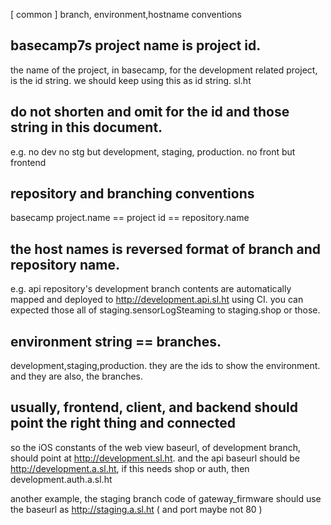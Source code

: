 [ common ] branch, environment,hostname conventions

## basecamp7s project name is project id. 
the name of the project, in basecamp, for the development related project, is the id string. we should keep using this as id string. sl.ht

## do not shorten and omit for the id and those string in this document. 
e.g. no dev no stg but development, staging, production. no front but frontend 

## repository and branching conventions 
basecamp project.name == project id == repository.name

## the host names is reversed format of branch and repository name.
e.g. api repository's development  branch contents are automatically mapped and deployed to http://development.api.sl.ht using CI. you can expected those all of staging.sensorLogSteaming to staging.shop or those. 

## environment string == branches. 
development,staging,production. they are the ids to show the environment. and they are also, the branches.

## usually, frontend, client, and backend should point the right thing and connected

so the iOS constants of the web view baseurl, of development branch,  should point at http://development.sl.ht. and the api baseurl should be http://development.a.sl.ht, if this needs shop or auth, then development.auth.a.sl.ht

another example, the staging branch code of gateway_firmware should use the baseurl as http://staging.a.sl.ht ( and port maybe not 80 ) 


